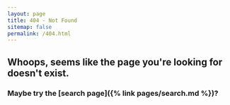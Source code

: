 ```yaml
---
layout: page
title: 404 - Not Found
sitemap: false
permalink: /404.html
---
```


## Whoops, seems like the page you're looking for doesn't exist.

### Maybe try the [search page]({% link pages/search.md %})?
<!--<img src="{{ site.baseurl }}/img/404.jpg" />-->

